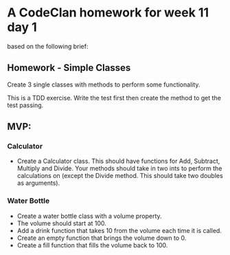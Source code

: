 # A CodeClan homework for week 11 day 1
based on the following brief:

## Homework - Simple Classes
Create 3 single classes with methods to perform some functionality.

This is a TDD exercise. Write the test first then create the method to get the test passing.

## MVP:

### Calculator
- Create a Calculator class. This should have functions for Add, Subtract, Multiply and Divide. Your methods should take in two ints to perform the calculations on (except the Divide method. This should take two doubles as arguments).

### Water Bottle
- Create a water bottle class with a volume property.
- The volume should start at 100.
- Add a drink function that takes 10 from the volume each time it is called.
- Create an empty function that brings the volume down to 0.
- Create a fill function that fills the volume back to 100.
